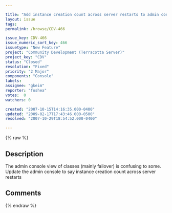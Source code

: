 ```yaml
---

title: "Add instance creation count across server restarts to admin console"
layout: issue
tags: 
permalink: /browse/CDV-466

issue_key: CDV-466
issue_numeric_sort_key: 466
issuetype: "New Feature"
project: "Community Development (Terracotta Server)"
project_key: "CDV"
status: "Closed"
resolution: "Fixed"
priority: "2 Major"
components: "Console"
labels: 
assignee: "gkeim"
reporter: "foshea"
votes:  0
watchers: 0

created: "2007-10-15T14:16:35.000-0400"
updated: "2009-02-17T17:43:46.000-0500"
resolved: "2007-10-29T18:54:52.000-0400"

---
```




{% raw %}



## Description

<div markdown="1" class="description">

The admin console view of classes (mainly failover) is confusing to some. 
Update the admin console to say
instance creation count across server restarts

</div>

## Comments



{% endraw %}
